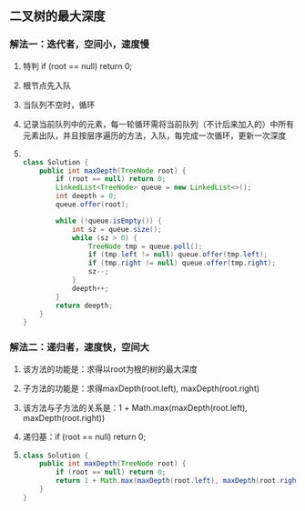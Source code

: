 ## 二叉树的最大深度

### 解法一：迭代者，空间小，速度慢

1. 特判  if (root == null) return 0;

2. 根节点先入队

3. 当队列不空时，循环

4. 记录当前队列中的元素，每一轮循环需将当前队列（不计后来加入的）中所有元素出队，并且按层序遍历的方法，入队，每完成一次循环，更新一次深度

5. ~~~java
   
   class Solution {
       public int maxDepth(TreeNode root) {
           if (root == null) return 0;
           LinkedList<TreeNode> queue = new LinkedList<>();
           int deepth = 0;
           queue.offer(root);
   
           while (!queue.isEmpty()) {
               int sz = queue.size();
               while (sz > 0) {
                   TreeNode tmp = queue.poll();
                   if (tmp.left != null) queue.offer(tmp.left);
                   if (tmp.right != null) queue.offer(tmp.right);
                   sz--;
               }
               deepth++;           
           }
           return deepth;
       }
   }
   ~~~

### 解法二：递归者，速度快，空间大

1. 该方法的功能是：求得以root为根的树的最大深度

2. 子方法的功能是：求得maxDepth(root.left),  maxDepth(root.right)

3. 该方法与子方法的关系是：1 + Math.max(maxDepth(root.left), maxDepth(root.right))

4. 递归基：if (root == null) return 0;

5. ~~~java
   class Solution {
       public int maxDepth(TreeNode root) {
           if (root == null) return 0;
           return 1 + Math.max(maxDepth(root.left), maxDepth(root.right));   
       }
   }
   ~~~

